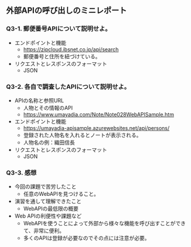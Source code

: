## 外部APIの呼び出しのミニレポート
### Q3-1. 郵便番号APIについて説明せよ。
* エンドポイントと機能
  * https://zipcloud.ibsnet.co.jp/api/search
  * 郵便番号と住所を紐づけている。
* リクエストとレスポンスのフォーマット
  * JSON
### Q3-2. 各自で調査したAPIについて説明せよ。
* APIの名称と参照URL
  * 人物とその情報のAPI
  * https://www.umayadia.com/Note/Note028WebAPISample.htm
* エンドポイントと機能
  * https://umayadia-apisample.azurewebsites.net/api/persons/
  * 登録された人物名を入れるとノートが表示される。
  * 人物名の例：織田信長
* リクエストとレスポンスのフォーマット
  * JSON
### Q3-3. 感想
* 今回の課題で苦労したこと
  * 任意のWebAPIを見つけること。
* 演習を通して理解できたこと
  * WebAPIの最低限の概要
* Web APIの利便性や課題など
  * WebAPIを使うことによって外部から様々な機能を呼び出すことができて、非常に便利。
  * 多くのAPIは登録が必要なのでその点には注意が必要。
